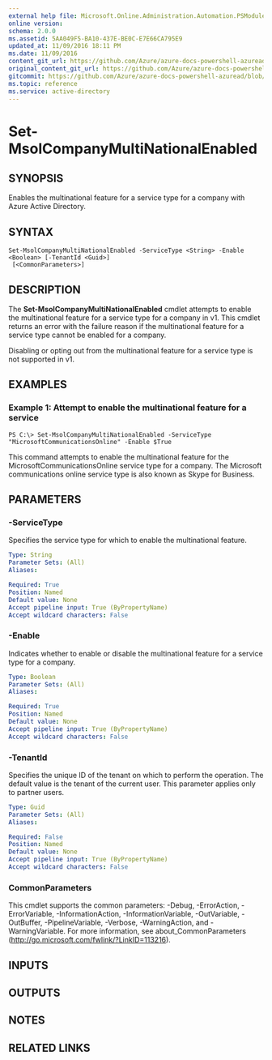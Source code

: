 ```yaml
---
external help file: Microsoft.Online.Administration.Automation.PSModule.dll-Help.xml
online version:
schema: 2.0.0
ms.assetid: 5AA049F5-BA10-437E-BE0C-E7E66CA795E9
updated_at: 11/09/2016 18:11 PM
ms.date: 11/09/2016
content_git_url: https://github.com/Azure/azure-docs-powershell-azuread/blob/VinceSmith-patch-4/Azure%20AD%20Cmdlets/MSOnline/v1/Set-MsolCompanyMultiNationalEnabled.md
original_content_git_url: https://github.com/Azure/azure-docs-powershell-azuread/blob/VinceSmith-patch-4/Azure%20AD%20Cmdlets/MSOnline/v1/Set-MsolCompanyMultiNationalEnabled.md
gitcommit: https://github.com/Azure/azure-docs-powershell-azuread/blob/7986fb4880d0ee292c289166871e4b25df1ad4b8
ms.topic: reference
ms.service: active-directory
---
```


# Set-MsolCompanyMultiNationalEnabled

## SYNOPSIS
Enables the multinational feature for a service type for a company with Azure Active Directory.

## SYNTAX

```
Set-MsolCompanyMultiNationalEnabled -ServiceType <String> -Enable <Boolean> [-TenantId <Guid>]
 [<CommonParameters>]
```

## DESCRIPTION
The **Set-MsolCompanyMultiNationalEnabled** cmdlet attempts to enable the multinational feature for a service type for a company in v1.
This cmdlet returns an error with the failure reason if the multinational feature for a service type cannot be enabled for a company.

Disabling or opting out from the multinational feature for a service type is not supported in v1.


## EXAMPLES

### Example 1: Attempt to enable the multinational feature for a service
```
PS C:\> Set-MsolCompanyMultiNationalEnabled -ServiceType "MicrosoftCommunicationsOnline" -Enable $True
```
This command attempts to enable the multinational feature for the MicrosoftCommunicationsOnline service type for a company.
The Microsoft communications online service type is also known as Skype for Business.

## PARAMETERS

### -ServiceType
Specifies the service type for which to enable the multinational feature.

```yaml
Type: String
Parameter Sets: (All)
Aliases:

Required: True
Position: Named
Default value: None
Accept pipeline input: True (ByPropertyName)
Accept wildcard characters: False
```

### -Enable
Indicates whether to enable or disable the multinational feature for a service type for a company.

```yaml
Type: Boolean
Parameter Sets: (All)
Aliases:

Required: True
Position: Named
Default value: None
Accept pipeline input: True (ByPropertyName)
Accept wildcard characters: False
```

### -TenantId
Specifies the unique ID of the tenant on which to perform the operation.
The default value is the tenant of the current user.
This parameter applies only to partner users.

```yaml
Type: Guid
Parameter Sets: (All)
Aliases:

Required: False
Position: Named
Default value: None
Accept pipeline input: True (ByPropertyName)
Accept wildcard characters: False
```

### CommonParameters
This cmdlet supports the common parameters: -Debug, -ErrorAction, -ErrorVariable, -InformationAction, -InformationVariable, -OutVariable, -OutBuffer, -PipelineVariable, -Verbose, -WarningAction, and -WarningVariable. For more information, see about_CommonParameters (http://go.microsoft.com/fwlink/?LinkID=113216).

## INPUTS

## OUTPUTS

## NOTES

## RELATED LINKS
